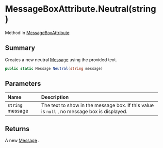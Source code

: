 # MessageBoxAttribute.Neutral(string)

Method in [MessageBoxAttribute](/docs/api/csharp/yarn.unity.attributes.messageboxattribute.md)

## Summary


Creates a new neutral  [Message](yarn.unity.attributes.messageboxattribute.message.md)  using the provided text.


```csharp
public static Message Neutral(string message)
```

## Parameters

|Name|Description|
|:---|:---|
|`string` message|The text to show in the message box. If this value is  `null` , no message box is displayed.|

## Returns

A new  [Message](yarn.unity.attributes.messageboxattribute.message.md) .

